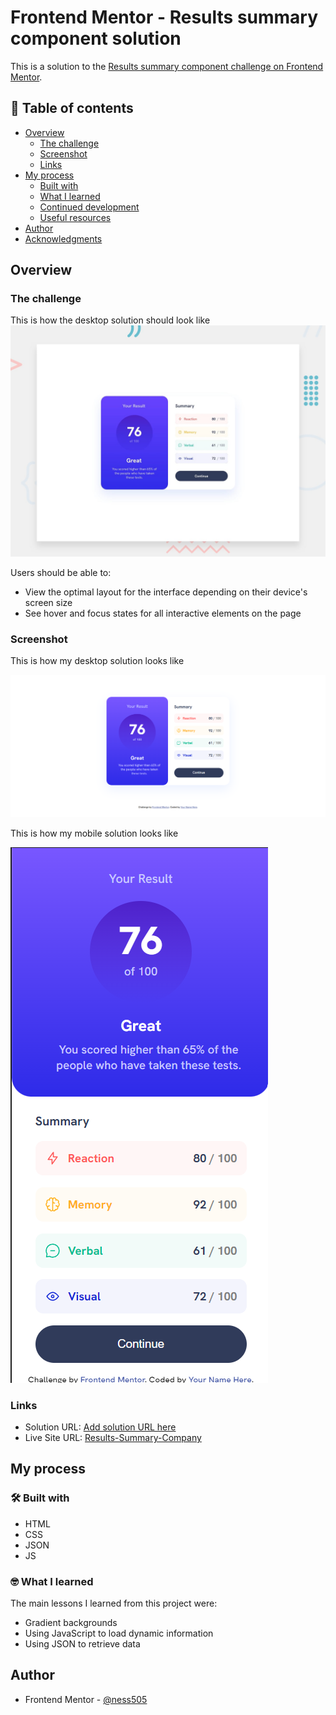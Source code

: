 # Frontend Mentor - Results summary component solution

This is a solution to the [Results summary component challenge on Frontend Mentor](https://www.frontendmentor.io/challenges/results-summary-component-CE_K6s0maV).

## 🔎 Table of contents

- [Overview](#overview)
  - [The challenge](#the-challenge)
  - [Screenshot](#screenshot)
  - [Links](#links)
- [My process](#my-process)
  - [Built with](#built-with)
  - [What I learned](#what-i-learned)
  - [Continued development](#continued-development)
  - [Useful resources](#useful-resources)
- [Author](#author)
- [Acknowledgments](#acknowledgments)

## Overview

### The challenge
This is how the desktop solution should look like
![Desktop Design](/design/desktop-preview.jpg)

Users should be able to:

- View the optimal layout for the interface depending on their device's screen size
- See hover and focus states for all interactive elements on the page

### Screenshot

This is how my desktop solution looks like 

![Desktop Solution](/design/My_Desktop_Solution.png)

This is how my mobile solution looks like

![Mobile Solution](/design/My_Mobile_Solution.png)

### Links

- Solution URL: [Add solution URL here](https://your-solution-url.com)
- Live Site URL: [Results-Summary-Company](https://ness505.github.io/Results-Summary-Company/)

## My process

### 🛠 Built with

- HTML
- CSS
- JSON
- JS

### 🤓 What I learned

The main lessons I learned from this project were:

- Gradient backgrounds
- Using JavaScript to load dynamic information
- Using JSON to retrieve data

## Author

- Frontend Mentor - [@ness505](https://www.frontendmentor.io/profile/ness505)
